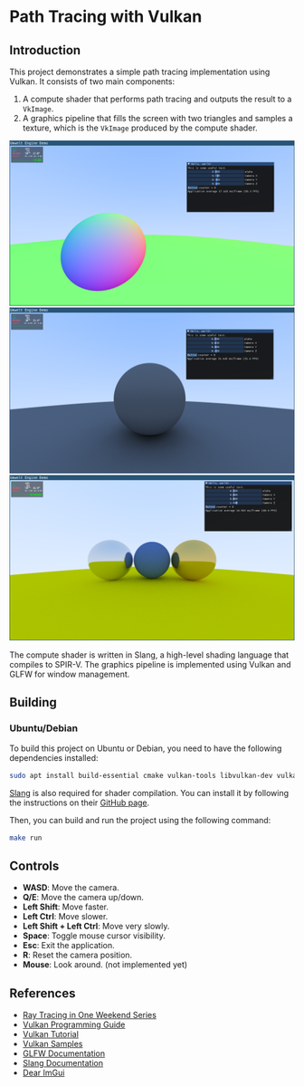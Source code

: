# Path Tracing with Vulkan


## Introduction

This project demonstrates a simple path tracing implementation using Vulkan. It consists of two main components:

1. A compute shader that performs path tracing and outputs the result to a `VkImage`.
2. A graphics pipeline that fills the screen with two triangles and samples a texture, which is the `VkImage` produced by the compute shader.

![Screenshot](screenshots/2025-07-15_22-38-50.png)
![Screenshot](screenshots/2025-07-19_23-17-30.png)
![Screenshot](screenshots/2025-07-20_23-50-25.png)

The compute shader is written in Slang, a high-level shading language that compiles to SPIR-V. The graphics pipeline is implemented using Vulkan and GLFW for window management.

## Building

### Ubuntu/Debian

To build this project on Ubuntu or Debian, you need to have the following dependencies installed:

```bash
sudo apt install build-essential cmake vulkan-tools libvulkan-dev vulkan-utils vulkan-validationlayers-dev spirv-tools libglfw3-dev libglm-dev glslc
```

[Slang](https://shader-slang.org) is also required for shader compilation. You can install it by following the instructions on their [GitHub page](https://github.com/shader-slang/slang).

Then, you can build and run the project using the following command:

```bash
make run
```

## Controls

- **WASD**: Move the camera.
- **Q/E**: Move the camera up/down.
- **Left Shift**: Move faster.
- **Left Ctrl**: Move slower.
- **Left Shift + Left Ctrl**: Move very slowly.
- **Space**: Toggle mouse cursor visibility.
- **Esc**: Exit the application.
- **R**: Reset the camera position.
- **Mouse**: Look around. (not implemented yet)

## References

- [Ray Tracing in One Weekend Series](https://raytracing.github.io/)
- [Vulkan Programming Guide](https://a.co/d/duwHfyu)
- [Vulkan Tutorial](https://vulkan-tutorial.com/)
- [Vulkan Samples](https://github.com/SaschaWillems/Vulkan)
- [GLFW Documentation](https://www.glfw.org/docs/latest/)
- [Slang Documentation](https://shader-slang.github.io/)
- [Dear ImGui](https://github.com/ocornut/imgui)